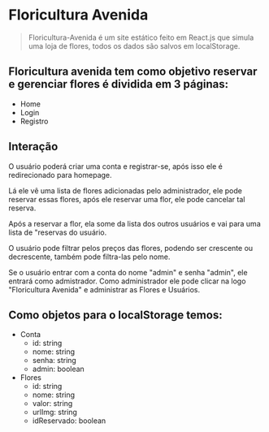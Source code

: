 # Floricultura Avenida
> Floricultura-Avenida é um site estático feito em React.js que simula uma loja de flores, todos os dados são salvos em localStorage. 

## Floricultura avenida tem como objetivo reservar e gerenciar flores é dividida em 3 páginas:
- Home
- Login
- Registro

## Interação
O usuário poderá criar uma conta e registrar-se, após isso ele é redirecionado para homepage.

Lá ele vê uma lista de flores adicionadas pelo administrador, ele pode reservar essas flores,
após ele reservar uma flor, ele pode cancelar tal reserva.

Após a reservar a flor, ela some da lista dos outros usuários e vai para uma lista de "reservas
do usuário.

O usuário pode filtrar pelos preços das flores, podendo ser crescente ou decrescente, também pode filtra-las pelo nome.

Se o usuário entrar com a conta do nome "admin" e senha "admin", ele entrará como admistrador.
Como administrador ele pode clicar na logo "Floricultura Avenida" e administrar as Flores e Usuários.

## Como objetos para o localStorage temos:
- Conta 
    - id: string
    - nome: string
    - senha: string
    - admin: boolean
- Flores
    - id: string
    - nome: string
    - valor: string
    - urlImg: string
    - idReservado: boolean
